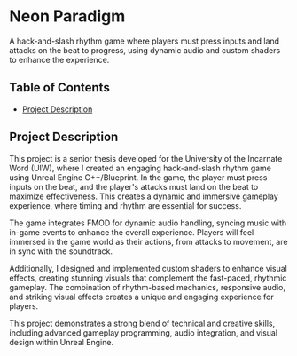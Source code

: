 # Neon Paradigm

A hack-and-slash rhythm game where players must press inputs and land attacks on the beat to progress, using dynamic audio and custom shaders to enhance the experience.

## Table of Contents
- [Project Description](#project-description)

## Project Description
This project is a senior thesis developed for the University of the Incarnate Word (UIW), where I created an engaging hack-and-slash rhythm game using Unreal Engine C++/Blueprint. In the game, the player must press inputs on the beat, and the player's attacks must land on the beat to maximize effectiveness. This creates a dynamic and immersive gameplay experience, where timing and rhythm are essential for success.

The game integrates FMOD for dynamic audio handling, syncing music with in-game events to enhance the overall experience. Players will feel immersed in the game world as their actions, from attacks to movement, are in sync with the soundtrack.

Additionally, I designed and implemented custom shaders to enhance visual effects, creating stunning visuals that complement the fast-paced, rhythmic gameplay. The combination of rhythm-based mechanics, responsive audio, and striking visual effects creates a unique and engaging experience for players.

This project demonstrates a strong blend of technical and creative skills, including advanced gameplay programming, audio integration, and visual design within Unreal Engine.

